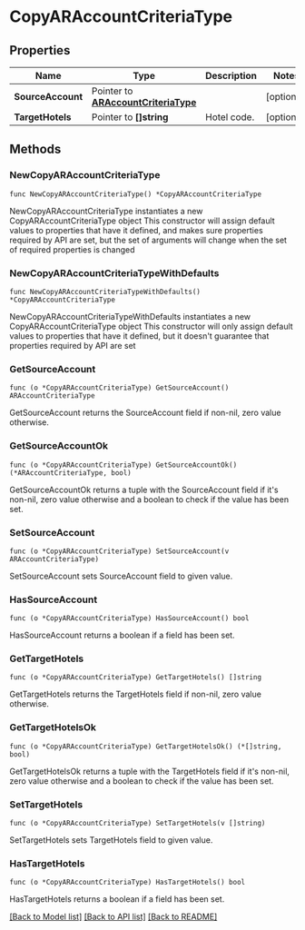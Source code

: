 # CopyARAccountCriteriaType

## Properties

Name | Type | Description | Notes
------------ | ------------- | ------------- | -------------
**SourceAccount** | Pointer to [**ARAccountCriteriaType**](ARAccountCriteriaType.md) |  | [optional] 
**TargetHotels** | Pointer to **[]string** | Hotel code. | [optional] 

## Methods

### NewCopyARAccountCriteriaType

`func NewCopyARAccountCriteriaType() *CopyARAccountCriteriaType`

NewCopyARAccountCriteriaType instantiates a new CopyARAccountCriteriaType object
This constructor will assign default values to properties that have it defined,
and makes sure properties required by API are set, but the set of arguments
will change when the set of required properties is changed

### NewCopyARAccountCriteriaTypeWithDefaults

`func NewCopyARAccountCriteriaTypeWithDefaults() *CopyARAccountCriteriaType`

NewCopyARAccountCriteriaTypeWithDefaults instantiates a new CopyARAccountCriteriaType object
This constructor will only assign default values to properties that have it defined,
but it doesn't guarantee that properties required by API are set

### GetSourceAccount

`func (o *CopyARAccountCriteriaType) GetSourceAccount() ARAccountCriteriaType`

GetSourceAccount returns the SourceAccount field if non-nil, zero value otherwise.

### GetSourceAccountOk

`func (o *CopyARAccountCriteriaType) GetSourceAccountOk() (*ARAccountCriteriaType, bool)`

GetSourceAccountOk returns a tuple with the SourceAccount field if it's non-nil, zero value otherwise
and a boolean to check if the value has been set.

### SetSourceAccount

`func (o *CopyARAccountCriteriaType) SetSourceAccount(v ARAccountCriteriaType)`

SetSourceAccount sets SourceAccount field to given value.

### HasSourceAccount

`func (o *CopyARAccountCriteriaType) HasSourceAccount() bool`

HasSourceAccount returns a boolean if a field has been set.

### GetTargetHotels

`func (o *CopyARAccountCriteriaType) GetTargetHotels() []string`

GetTargetHotels returns the TargetHotels field if non-nil, zero value otherwise.

### GetTargetHotelsOk

`func (o *CopyARAccountCriteriaType) GetTargetHotelsOk() (*[]string, bool)`

GetTargetHotelsOk returns a tuple with the TargetHotels field if it's non-nil, zero value otherwise
and a boolean to check if the value has been set.

### SetTargetHotels

`func (o *CopyARAccountCriteriaType) SetTargetHotels(v []string)`

SetTargetHotels sets TargetHotels field to given value.

### HasTargetHotels

`func (o *CopyARAccountCriteriaType) HasTargetHotels() bool`

HasTargetHotels returns a boolean if a field has been set.


[[Back to Model list]](../README.md#documentation-for-models) [[Back to API list]](../README.md#documentation-for-api-endpoints) [[Back to README]](../README.md)


